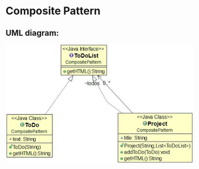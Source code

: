 # Composite Pattern

## UML diagram:

![Alt text](CompositeUML.jpg?raw=true "Pattern's UML diagram")
